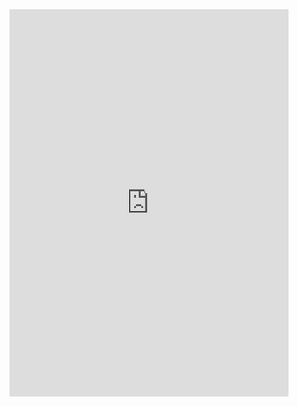<iframe src="https://www.linkedin.com/embed/feed/update/urn:li:share:6778354648941158400" height="698" width="504" frameborder="0" allowfullscreen="" title="Embedded post"></iframe>
